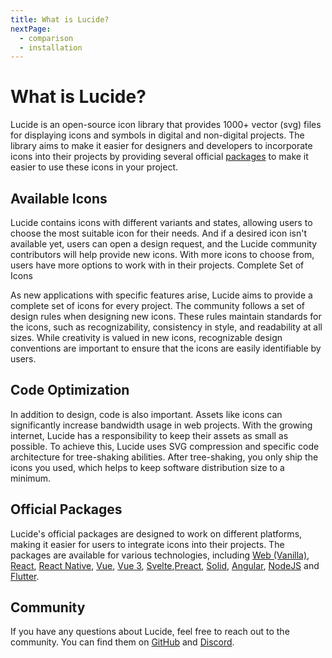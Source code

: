 ```yaml
---
title: What is Lucide?
nextPage:
  - comparison
  - installation
---
```


# What is Lucide?

Lucide is an open-source icon library that provides 1000+ vector (svg) files for displaying icons and symbols in digital and non-digital projects. The library aims to make it easier for designers and developers to incorporate icons into their projects by providing several official [packages](/packages) to make it easier to use these icons in your project.

## Available Icons

Lucide contains icons with different variants and states, allowing users to choose the most suitable icon for their needs. And if a desired icon isn't available yet, users can open a design request, and the Lucide community contributors will help provide new icons. With more icons to choose from, users have more options to work with in their projects.
Complete Set of Icons

As new applications with specific features arise, Lucide aims to provide a complete set of icons for every project. The community follows a set of design rules when designing new icons. These rules maintain standards for the icons, such as recognizability, consistency in style, and readability at all sizes. While creativity is valued in new icons, recognizable design conventions are important to ensure that the icons are easily identifiable by users.

## Code Optimization

In addition to design, code is also important. Assets like icons can significantly increase bandwidth usage in web projects. With the growing internet, Lucide has a responsibility to keep their assets as small as possible. To achieve this, Lucide uses SVG compression and specific code architecture for tree-shaking abilities. After tree-shaking, you only ship the icons you used, which helps to keep software distribution size to a minimum.

## Official Packages

Lucide's official packages are designed to work on different platforms, making it easier for users to integrate icons into their projects. The packages are available for various technologies, including [Web (Vanilla)](https://lucide.dev/guide/packages/lucide), [React](https://lucide.dev/guide/packages/lucide-react), [React Native](https://lucide.dev/guide/packages/lucide-react-native), [Vue](https://lucide.dev/guide/packages/lucide-vue), [Vue 3](https://lucide.dev/guide/packages/lucide-vue-next), [Svelte](https://lucide.dev/guide/packages/lucide-svelte),[Preact](https://lucide.dev/guide/packages/lucide-preact), [Solid](https://lucide.dev/guide/packages/lucide-solid), [Angular](https://lucide.dev/guide/packages/lucide-angular), [NodeJS](https://lucide.dev/guide/packages/lucide-static#nodejs) and [Flutter](https://lucide.dev/guide/packages/lucide-flutter).

## Community
If you have any questions about Lucide, feel free to reach out to the community. You can find them on [GitHub](https://github.com/lucide-icons/lucide) and [Discord](https://discord.gg/EH6nSts).

